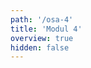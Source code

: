 ```yaml
---
path: '/osa-4'
title: 'Modul 4'
overview: true
hidden: false
---
```


<pages-in-this-section></pages-in-this-section>

<exercises-in-this-section></exercises-in-this-section>
